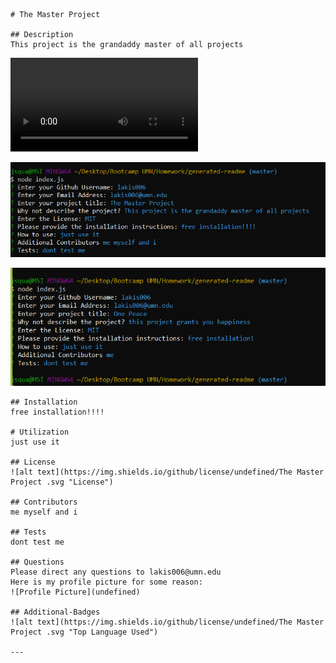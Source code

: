 

    # The Master Project 

    ## Description
    This project is the grandaddy master of all projects 

![program running](screenshot\readMe-vid.webm)


![program working](screenshot\another-pic.png)


![program result](screenshot\readmepic.png)
     
    ## Installation
    free installation!!!!

    # Utilization
    just use it 

    ## License
    ![alt text](https://img.shields.io/github/license/undefined/The Master Project .svg "License")

    ## Contributors
    me myself and i 

    ## Tests
    dont test me 

    ## Questions
    Please direct any questions to lakis006@umn.edu
    Here is my profile picture for some reason:
    ![Profile Picture](undefined)

    ## Additional-Badges 
    ![alt text](https://img.shields.io/github/license/undefined/The Master Project .svg "Top Language Used")

    ---

    